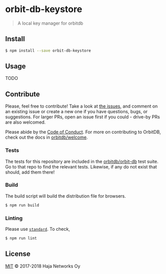 # orbit-db-keystore

> A local key manager for orbitdb

## Install

```sh
$ npm install --save orbit-db-keystore
```

## Usage

TODO

## Contribute

Please, feel free to contribute! Take a look at [the issues](https://github.com/orbitdb/orbit-db-keystore/issues), and comment on an existing issue or create a new one if you have questions, bugs, or suggestions. For larger PRs, open an issue first if you could - drive-by PRs are also welcomed.

Please abide by the [Code of Conduct](CODE_OF_CONDUCT.md). For more on contributing to OrbitDB, check out the docs in [orbitdb/welcome](https://github.com/orbitdb/welcome).

### Tests

The tests for this repository are included in the [orbitdb/orbit-db](https://github.com/orbitdb/orbit-db) test suite. Go to that repo to find the relevant tests. Likewise, if any do not exist that should, add them there!

### Build

The build script will build the distribution file for browsers.

```sh
$ npm run build
```

### Linting

Please use [`standard`](https://standardjs.com). To check,


```sh
$ npm run lint
```

## License

[MIT](LICENSE) © 2017-2018 Haja Networks Oy